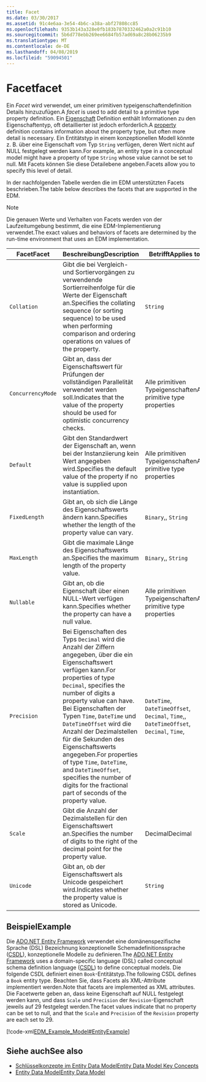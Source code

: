 ```yaml
---
title: Facet
ms.date: 03/30/2017
ms.assetid: 91c4e6aa-3e54-4b6c-a38a-abf27808cc85
ms.openlocfilehash: 9353b143a328e0fb183b7870332462a0a2c91b10
ms.sourcegitcommit: 5b6d778ebb269ee6684fb57ad69a8c28b06235b9
ms.translationtype: MT
ms.contentlocale: de-DE
ms.lasthandoff: 04/08/2019
ms.locfileid: "59094501"
---
```

# <a name="facet"></a><span data-ttu-id="de7eb-102">Facet</span><span class="sxs-lookup"><span data-stu-id="de7eb-102">facet</span></span>
<span data-ttu-id="de7eb-103">Ein *Facet* wird verwendet, um einer primitiven typeigenschaftendefinition Details hinzuzufügen.</span><span class="sxs-lookup"><span data-stu-id="de7eb-103">A *facet* is used to add detail to a primitive type property definition.</span></span> <span data-ttu-id="de7eb-104">Ein [Eigenschaft](../../../../docs/framework/data/adonet/property.md) Definition enthält Informationen zu den Eigenschaftentyp, oft detaillierter ist jedoch erforderlich.</span><span class="sxs-lookup"><span data-stu-id="de7eb-104">A [property](../../../../docs/framework/data/adonet/property.md) definition contains information about the property type, but often more detail is necessary.</span></span> <span data-ttu-id="de7eb-105">Ein Entitätstyp in einem konzeptionellen Modell könnte z. B. über eine Eigenschaft vom Typ `String` verfügen, deren Wert nicht auf NULL festgelegt werden kann.</span><span class="sxs-lookup"><span data-stu-id="de7eb-105">For example, an entity type in a conceptual model might have a property of type `String` whose value cannot be set to null.</span></span> <span data-ttu-id="de7eb-106">Mit Facets können Sie diese Detailebene angeben.</span><span class="sxs-lookup"><span data-stu-id="de7eb-106">Facets allow you to specify this level of detail.</span></span>  
  
 <span data-ttu-id="de7eb-107">In der nachfolgenden Tabelle werden die im EDM unterstützten Facets beschrieben.</span><span class="sxs-lookup"><span data-stu-id="de7eb-107">The table below describes the facets that are supported in the EDM.</span></span>  
  
> [!NOTE]
>  <span data-ttu-id="de7eb-108">Die genauen Werte und Verhalten von Facets werden von der Laufzeitumgebung bestimmt, die eine EDM-Implementierung verwendet.</span><span class="sxs-lookup"><span data-stu-id="de7eb-108">The exact values and behaviors of facets are determined by the run-time environment that uses an EDM implementation.</span></span>  
  
|<span data-ttu-id="de7eb-109">Facet</span><span class="sxs-lookup"><span data-stu-id="de7eb-109">Facet</span></span>|<span data-ttu-id="de7eb-110">Beschreibung</span><span class="sxs-lookup"><span data-stu-id="de7eb-110">Description</span></span>|<span data-ttu-id="de7eb-111">Betrifft</span><span class="sxs-lookup"><span data-stu-id="de7eb-111">Applies to</span></span>|  
|-----------|-----------------|----------------|  
|`Collation`|<span data-ttu-id="de7eb-112">Gibt die bei Vergleich- und Sortiervorgängen zu verwendende Sortierreihenfolge für die Werte der Eigenschaft an.</span><span class="sxs-lookup"><span data-stu-id="de7eb-112">Specifies the collating sequence (or sorting sequence) to be used when performing comparison and ordering operations on values of the property.</span></span>|`String`|  
|`ConcurrencyMode`|<span data-ttu-id="de7eb-113">Gibt an, dass der Eigenschaftswert für Prüfungen der vollständigen Parallelität verwendet werden soll.</span><span class="sxs-lookup"><span data-stu-id="de7eb-113">Indicates that the value of the property should be used for optimistic concurrency checks.</span></span>|<span data-ttu-id="de7eb-114">Alle primitiven Typeigenschaften</span><span class="sxs-lookup"><span data-stu-id="de7eb-114">All primitive type properties</span></span>|  
|`Default`|<span data-ttu-id="de7eb-115">Gibt den Standardwert der Eigenschaft an, wenn bei der Instanziierung kein Wert angegeben wird.</span><span class="sxs-lookup"><span data-stu-id="de7eb-115">Specifies the default value of the property if no value is supplied upon instantiation.</span></span>|<span data-ttu-id="de7eb-116">Alle primitiven Typeigenschaften</span><span class="sxs-lookup"><span data-stu-id="de7eb-116">All primitive type properties</span></span>|  
|`FixedLength`|<span data-ttu-id="de7eb-117">Gibt an, ob sich die Länge des Eigenschaftswerts ändern kann.</span><span class="sxs-lookup"><span data-stu-id="de7eb-117">Specifies whether the length of the property value can vary.</span></span>|`Binary`<span data-ttu-id="de7eb-118">,</span><span class="sxs-lookup"><span data-stu-id="de7eb-118">,</span></span> `String`|  
|`MaxLength`|<span data-ttu-id="de7eb-119">Gibt die maximale Länge des Eigenschaftswerts an.</span><span class="sxs-lookup"><span data-stu-id="de7eb-119">Specifies the maximum length of the property value.</span></span>|`Binary`<span data-ttu-id="de7eb-120">,</span><span class="sxs-lookup"><span data-stu-id="de7eb-120">,</span></span> `String`|  
|`Nullable`|<span data-ttu-id="de7eb-121">Gibt an, ob die Eigenschaft über einen NULL-Wert verfügen kann.</span><span class="sxs-lookup"><span data-stu-id="de7eb-121">Specifies whether the property can have a null value.</span></span>|<span data-ttu-id="de7eb-122">Alle primitiven Typeigenschaften</span><span class="sxs-lookup"><span data-stu-id="de7eb-122">All primitive type properties</span></span>|  
|`Precision`|<span data-ttu-id="de7eb-123">Bei Eigenschaften des Typs `Decimal` wird die Anzahl der Ziffern angegeben, über die ein Eigenschaftswert verfügen kann.</span><span class="sxs-lookup"><span data-stu-id="de7eb-123">For properties of type `Decimal`, specifies the number of digits a property value can have.</span></span> <span data-ttu-id="de7eb-124">Bei Eigenschaften der Typen `Time`, `DateTime` und `DateTimeOffset` wird die Anzahl der Dezimalstellen für die Sekunden des Eigenschaftswerts angegeben.</span><span class="sxs-lookup"><span data-stu-id="de7eb-124">For properties of type `Time`, `DateTime`, and `DateTimeOffset`, specifies the number of digits for the fractional part of seconds of the property value.</span></span>|`DateTime`<span data-ttu-id="de7eb-125">, `DateTimeOffset`, `Decimal`, `Time`,</span><span class="sxs-lookup"><span data-stu-id="de7eb-125">, `DateTimeOffset`, `Decimal`, `Time`,</span></span>|  
|`Scale`|<span data-ttu-id="de7eb-126">Gibt die Anzahl der Dezimalstellen für den Eigenschaftswert an.</span><span class="sxs-lookup"><span data-stu-id="de7eb-126">Specifies the number of digits to the right of the decimal point for the property value.</span></span>|<span data-ttu-id="de7eb-127">Decimal</span><span class="sxs-lookup"><span data-stu-id="de7eb-127">Decimal</span></span>|  
|`Unicode`|<span data-ttu-id="de7eb-128">Gibt an, ob der Eigenschaftswert als Unicode gespeichert wird.</span><span class="sxs-lookup"><span data-stu-id="de7eb-128">Indicates whether the property value is stored as Unicode.</span></span>|`String`|  
  
## <a name="example"></a><span data-ttu-id="de7eb-129">Beispiel</span><span class="sxs-lookup"><span data-stu-id="de7eb-129">Example</span></span>  
 <span data-ttu-id="de7eb-130">Die [ADO.NET Entity Framework](../../../../docs/framework/data/adonet/ef/index.md) verwendet eine domänenspezifische Sprache (DSL) Bezeichnung konzeptionelle Schemadefinitionssprache ([CSDL](../../../../docs/framework/data/adonet/ef/language-reference/csdl-specification.md)), konzeptionelle Modelle zu definieren.</span><span class="sxs-lookup"><span data-stu-id="de7eb-130">The [ADO.NET Entity Framework](../../../../docs/framework/data/adonet/ef/index.md) uses a domain-specific language (DSL) called conceptual schema definition language ([CSDL](../../../../docs/framework/data/adonet/ef/language-reference/csdl-specification.md)) to define conceptual models.</span></span> <span data-ttu-id="de7eb-131">Die folgende CSDL definiert einen `Book`-Entitätstyp.</span><span class="sxs-lookup"><span data-stu-id="de7eb-131">The following CSDL defines a `Book` entity type.</span></span> <span data-ttu-id="de7eb-132">Beachten Sie, dass Facets als XML-Attribute implementiert werden.</span><span class="sxs-lookup"><span data-stu-id="de7eb-132">Note that facets are implemented as XML attributes.</span></span> <span data-ttu-id="de7eb-133">Die Facetwerte geben an, dass keine Eigenschaft auf NULL festgelegt werden kann, und dass `Scale` und `Precision` der `Revision`-Eigenschaft jeweils auf 29 festgelegt werden.</span><span class="sxs-lookup"><span data-stu-id="de7eb-133">The facet values indicate that no property can be set to null, and that the `Scale` and `Precision` of the `Revision` property are each set to 29.</span></span>  
  
 [!code-xml[EDM_Example_Model#EntityExample](../../../../samples/snippets/xml/VS_Snippets_Data/edm_example_model/xml/books.edmx#entityexample)]  
  
## <a name="see-also"></a><span data-ttu-id="de7eb-134">Siehe auch</span><span class="sxs-lookup"><span data-stu-id="de7eb-134">See also</span></span>

- [<span data-ttu-id="de7eb-135">Schlüsselkonzepte im Entity Data Model</span><span class="sxs-lookup"><span data-stu-id="de7eb-135">Entity Data Model Key Concepts</span></span>](../../../../docs/framework/data/adonet/entity-data-model-key-concepts.md)
- [<span data-ttu-id="de7eb-136">Entity Data Model</span><span class="sxs-lookup"><span data-stu-id="de7eb-136">Entity Data Model</span></span>](../../../../docs/framework/data/adonet/entity-data-model.md)
